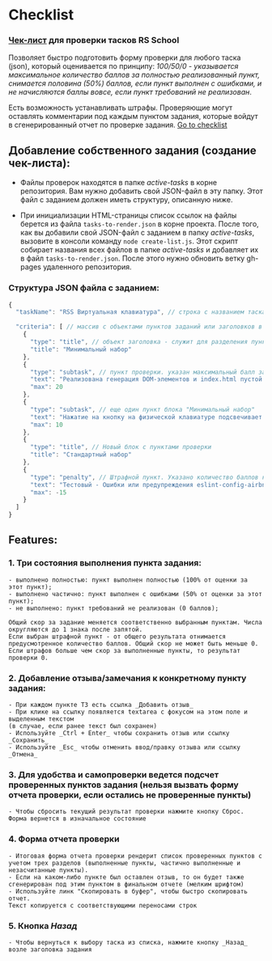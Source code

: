 # Checklist
### [Чек-лист](https://rolling-scopes-school.github.io/checklist/) для проверки тасков RS School

Позволяет быстро подготовить форму проверки для любого таска (json), который оценивается по принципу: _100/50/0 - указывается максимальное количество баллов за полностью реализованный пункт, снимается половина (50%) баллов, если пункт выполнен с ошибками, и не начисляются баллы вовсе, если пункт требований не реализован_.

Есть возможность устанавливать штрафы. Проверяющие могут оставлять комментарии под каждым пунктом задания, которые войдут в сгенерированный отчет по проверке задания. [Go to checklist](https://rolling-scopes-school.github.io/checklist/)

## Добавление собственного задания (создание чек-листа):

- Файлы проверок находятся в папке _active-tasks_ в корне репозитория. Вам нужно добавить свой JSON-файл в эту папку. Этот файл с заданием должен иметь структуру, описанную ниже.

- При инициализации HTML-страницы список ссылок на файлы берется из файла `tasks-to-render.json` в корне проекта. После того, как вы добавили свой JSON-файл с заданием в папку _active-tasks_, вызовите в консоли команду `node create-list.js`. Этот скрипт собирает названия всех файлов в папке _active-tasks_ и добавляет их в файл `tasks-to-render.json`. После этого нужно обновить ветку gh-pages удаленного репозитория.


### Структура JSON файла с заданием:

```javascript
{
  "taskName": "RSS Виртуальная клавиатура", // строка с названием таска

  "criteria": [ // массив с объектами пунктов заданий или заголовков в качестве элементов
    {
      "type": "title", // объект заголовка - служит для разделения пунктов проверки на блоки
      "title": "Минимальный набор"
    },
    {
      "type": "subtask", // пункт проверки. указан максимальный балл за выполнение
      "text": "Реализована генерация DOM-элементов и index.html пустой изначально",
      "max": 20
    },
    {
      "type": "subtask", // еще один пункт блока "Минимальный набор"
      "text": "Нажатие на кнопку на физической клавиатуре подсвечивает кнопку на виртуальной",
      "max": 10
    },
    {
      "type": "title", // Новый блок с пунктами проверки
      "title": "Стандартный набор"
    },
    {
      "type": "penalty", // Штрафной пункт. Указано количество баллов которое снимается, если он выбран.
      "text": "Тестовый - Oшибки или предупреждения eslint-config-airbnb-base",
      "max": -15
    }
  ]
}
```

## Features:
 ### 1. Три состояния выполнения пункта задания:
    - выполнено полностью: пункт выполнен полностью (100% от оценки за этот пункт);
    - выполнено частично: пункт выполнен с ошибками (50% от оценки за этот пункт);
    - не выполнено: пункт требований не реализован (0 баллов);

    Общий скор за задание меняется соответственно выбранным пунктам. Числа округляются до 1 знака после запятой.
    Если выбран штрафной пункт - от общего результата отнимается предусмотренное количество баллов. Общий скор не может быть меньше 0.
    Если штрафов больше чем скор за выполненные пункты, то результат проверки 0.

### 2. Добавление отзыва/замечания к конкретному пункту задания:
    - При каждом пункте ТЗ есть ссылка _Добавить отзыв_
    - При клике на ссылку появляется textarea с фокусом на этом поле и выделенным текстом
    (в случае, если ранее текст был сохранен)
    - Используйте _Ctrl + Enter_ чтобы сохранить отзыв или ссылку _Сохранить_
    - Используйте _Esc_ чтобы отменить ввод/правку отзыва или ссылку _Отмена_

### 3. Для удобства и самопроверки ведется подсчет проверенных пунктов задания (нельзя вызвать форму отчета проверки, если остались не проверенные пункты)
    - Чтобы сбросить текущий результат проверки нажмите кнопку Сброс. Форма вернется в изначальное состояние

### 4. Форма отчета проверки
    - Итоговая форма отчета проверки рендерит список проверенных пунктов с учетом трех разделов (выполненные пункты, частично выполненные и незасчитанные пункты).
    - Если на каком-либо пункте был оставлен отзыв, то он будет также сгенерирован под этим пунктом в финальном отчете (мелким шрифтом)
    - Используйте линк "Скопировать в буфер", чтобы быстро скопировать отчет.
    Текст копируется с соответствующими переносами строк

### 5. Кнопка _Назад_
    - Чтобы вернуться к выбору таска из списка, нажмите кнопку _Назад_ возле заголовка задания

